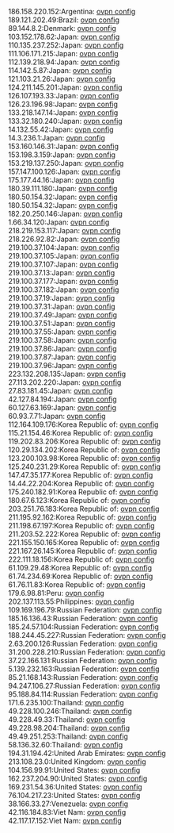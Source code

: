 186.158.220.152:Argentina: [ovpn config](vpn/186_158_220_152.ovpn)  
189.121.202.49:Brazil: [ovpn config](vpn/189_121_202_49.ovpn)  
89.144.8.2:Denmark: [ovpn config](vpn/89_144_8_2.ovpn)  
103.152.178.62:Japan: [ovpn config](vpn/103_152_178_62.ovpn)  
110.135.237.252:Japan: [ovpn config](vpn/110_135_237_252.ovpn)  
111.106.171.215:Japan: [ovpn config](vpn/111_106_171_215.ovpn)  
112.139.218.94:Japan: [ovpn config](vpn/112_139_218_94.ovpn)  
114.142.5.87:Japan: [ovpn config](vpn/114_142_5_87.ovpn)  
121.103.21.26:Japan: [ovpn config](vpn/121_103_21_26.ovpn)  
124.211.145.201:Japan: [ovpn config](vpn/124_211_145_201.ovpn)  
126.107.193.33:Japan: [ovpn config](vpn/126_107_193_33.ovpn)  
126.23.196.98:Japan: [ovpn config](vpn/126_23_196_98.ovpn)  
133.218.147.14:Japan: [ovpn config](vpn/133_218_147_14.ovpn)  
133.32.180.240:Japan: [ovpn config](vpn/133_32_180_240.ovpn)  
14.132.55.42:Japan: [ovpn config](vpn/14_132_55_42.ovpn)  
14.3.236.1:Japan: [ovpn config](vpn/14_3_236_1.ovpn)  
153.160.146.31:Japan: [ovpn config](vpn/153_160_146_31.ovpn)  
153.198.3.159:Japan: [ovpn config](vpn/153_198_3_159.ovpn)  
153.219.137.250:Japan: [ovpn config](vpn/153_219_137_250.ovpn)  
157.147.100.126:Japan: [ovpn config](vpn/157_147_100_126.ovpn)  
175.177.44.16:Japan: [ovpn config](vpn/175_177_44_16.ovpn)  
180.39.111.180:Japan: [ovpn config](vpn/180_39_111_180.ovpn)  
180.50.154.32:Japan: [ovpn config](vpn/180_50_154_32.ovpn)  
180.50.154.32:Japan: [ovpn config](vpn/180_50_154_32.ovpn)  
182.20.250.146:Japan: [ovpn config](vpn/182_20_250_146.ovpn)  
1.66.34.120:Japan: [ovpn config](vpn/1_66_34_120.ovpn)  
218.219.153.117:Japan: [ovpn config](vpn/218_219_153_117.ovpn)  
218.226.92.82:Japan: [ovpn config](vpn/218_226_92_82.ovpn)  
219.100.37.104:Japan: [ovpn config](vpn/219_100_37_104.ovpn)  
219.100.37.105:Japan: [ovpn config](vpn/219_100_37_105.ovpn)  
219.100.37.107:Japan: [ovpn config](vpn/219_100_37_107.ovpn)  
219.100.37.13:Japan: [ovpn config](vpn/219_100_37_13.ovpn)  
219.100.37.177:Japan: [ovpn config](vpn/219_100_37_177.ovpn)  
219.100.37.182:Japan: [ovpn config](vpn/219_100_37_182.ovpn)  
219.100.37.19:Japan: [ovpn config](vpn/219_100_37_19.ovpn)  
219.100.37.31:Japan: [ovpn config](vpn/219_100_37_31.ovpn)  
219.100.37.49:Japan: [ovpn config](vpn/219_100_37_49.ovpn)  
219.100.37.51:Japan: [ovpn config](vpn/219_100_37_51.ovpn)  
219.100.37.55:Japan: [ovpn config](vpn/219_100_37_55.ovpn)  
219.100.37.58:Japan: [ovpn config](vpn/219_100_37_58.ovpn)  
219.100.37.86:Japan: [ovpn config](vpn/219_100_37_86.ovpn)  
219.100.37.87:Japan: [ovpn config](vpn/219_100_37_87.ovpn)  
219.100.37.96:Japan: [ovpn config](vpn/219_100_37_96.ovpn)  
223.132.208.135:Japan: [ovpn config](vpn/223_132_208_135.ovpn)  
27.113.202.220:Japan: [ovpn config](vpn/27_113_202_220.ovpn)  
27.83.181.45:Japan: [ovpn config](vpn/27_83_181_45.ovpn)  
42.127.84.194:Japan: [ovpn config](vpn/42_127_84_194.ovpn)  
60.127.63.169:Japan: [ovpn config](vpn/60_127_63_169.ovpn)  
60.93.7.71:Japan: [ovpn config](vpn/60_93_7_71.ovpn)  
112.164.109.176:Korea Republic of: [ovpn config](vpn/112_164_109_176.ovpn)  
115.21.154.46:Korea Republic of: [ovpn config](vpn/115_21_154_46.ovpn)  
119.202.83.206:Korea Republic of: [ovpn config](vpn/119_202_83_206.ovpn)  
120.29.134.202:Korea Republic of: [ovpn config](vpn/120_29_134_202.ovpn)  
123.200.103.98:Korea Republic of: [ovpn config](vpn/123_200_103_98.ovpn)  
125.240.231.29:Korea Republic of: [ovpn config](vpn/125_240_231_29.ovpn)  
147.47.35.177:Korea Republic of: [ovpn config](vpn/147_47_35_177.ovpn)  
14.44.22.204:Korea Republic of: [ovpn config](vpn/14_44_22_204.ovpn)  
175.240.182.91:Korea Republic of: [ovpn config](vpn/175_240_182_91.ovpn)  
180.67.6.123:Korea Republic of: [ovpn config](vpn/180_67_6_123.ovpn)  
203.251.76.183:Korea Republic of: [ovpn config](vpn/203_251_76_183.ovpn)  
211.195.92.162:Korea Republic of: [ovpn config](vpn/211_195_92_162.ovpn)  
211.198.67.197:Korea Republic of: [ovpn config](vpn/211_198_67_197.ovpn)  
211.203.52.222:Korea Republic of: [ovpn config](vpn/211_203_52_222.ovpn)  
221.155.150.165:Korea Republic of: [ovpn config](vpn/221_155_150_165.ovpn)  
221.167.26.145:Korea Republic of: [ovpn config](vpn/221_167_26_145.ovpn)  
222.111.18.156:Korea Republic of: [ovpn config](vpn/222_111_18_156.ovpn)  
61.109.29.48:Korea Republic of: [ovpn config](vpn/61_109_29_48.ovpn)  
61.74.234.69:Korea Republic of: [ovpn config](vpn/61_74_234_69.ovpn)  
61.76.11.83:Korea Republic of: [ovpn config](vpn/61_76_11_83.ovpn)  
179.6.98.81:Peru: [ovpn config](vpn/179_6_98_81.ovpn)  
202.137.113.55:Philippines: [ovpn config](vpn/202_137_113_55.ovpn)  
109.169.196.79:Russian Federation: [ovpn config](vpn/109_169_196_79.ovpn)  
185.16.136.43:Russian Federation: [ovpn config](vpn/185_16_136_43.ovpn)  
185.24.57.104:Russian Federation: [ovpn config](vpn/185_24_57_104.ovpn)  
188.244.45.227:Russian Federation: [ovpn config](vpn/188_244_45_227.ovpn)  
2.63.200.126:Russian Federation: [ovpn config](vpn/2_63_200_126.ovpn)  
31.200.228.210:Russian Federation: [ovpn config](vpn/31_200_228_210.ovpn)  
37.22.166.131:Russian Federation: [ovpn config](vpn/37_22_166_131.ovpn)  
5.139.232.163:Russian Federation: [ovpn config](vpn/5_139_232_163.ovpn)  
85.21.168.143:Russian Federation: [ovpn config](vpn/85_21_168_143.ovpn)  
94.247.106.27:Russian Federation: [ovpn config](vpn/94_247_106_27.ovpn)  
95.188.84.114:Russian Federation: [ovpn config](vpn/95_188_84_114.ovpn)  
171.6.235.100:Thailand: [ovpn config](vpn/171_6_235_100.ovpn)  
49.228.100.246:Thailand: [ovpn config](vpn/49_228_100_246.ovpn)  
49.228.49.33:Thailand: [ovpn config](vpn/49_228_49_33.ovpn)  
49.228.98.204:Thailand: [ovpn config](vpn/49_228_98_204.ovpn)  
49.49.251.253:Thailand: [ovpn config](vpn/49_49_251_253.ovpn)  
58.136.32.60:Thailand: [ovpn config](vpn/58_136_32_60.ovpn)  
194.31.194.42:United Arab Emirates: [ovpn config](vpn/194_31_194_42.ovpn)  
213.108.23.0:United Kingdom: [ovpn config](vpn/213_108_23_0.ovpn)  
104.156.99.91:United States: [ovpn config](vpn/104_156_99_91.ovpn)  
162.237.204.90:United States: [ovpn config](vpn/162_237_204_90.ovpn)  
169.231.54.36:United States: [ovpn config](vpn/169_231_54_36.ovpn)  
76.104.217.23:United States: [ovpn config](vpn/76_104_217_23.ovpn)  
38.166.33.27:Venezuela: [ovpn config](vpn/38_166_33_27.ovpn)  
42.116.184.83:Viet Nam: [ovpn config](vpn/42_116_184_83.ovpn)  
42.117.17.152:Viet Nam: [ovpn config](vpn/42_117_17_152.ovpn)  
